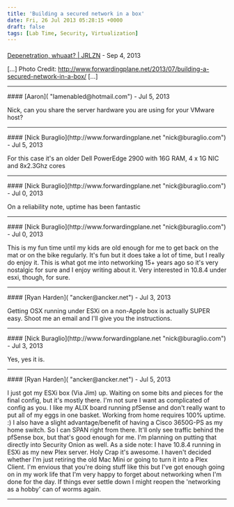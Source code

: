 ```yaml
---
title: 'Building a secured network in a box'
date: Fri, 26 Jul 2013 05:28:15 +0000
draft: false
tags: [Lab Time, Security, Virtualization]
---
```



#### 
[Depenetration, whuaat? | JRLZN](http://jirahlization.wordpress.com/2013/09/27/depenetration-whuaat/ "") - <time datetime="2013-09-26 19:54:31">Sep 4, 2013</time>

\[…\] Photo Credit: http://www.forwardingplane.net/2013/07/building-a-secured-network-in-a-box/ \[…\]
<hr />
#### 
[Aaron]( "Iamenabled@hotmail.com") - <time datetime="2013-07-26 06:19:41">Jul 5, 2013</time>

Nick, can you share the server hardware you are using for your VMware host?
<hr />
#### 
[Nick Buraglio](http://www.forwardingplane.net "nick@buraglio.com") - <time datetime="2013-07-26 09:19:45">Jul 5, 2013</time>

For this case it's an older Dell PowerEdge 2900 with 16G RAM, 4 x 1G NIC and 8x2.3Ghz cores
<hr />
#### 
[Nick Buraglio](http://www.forwardingplane.net "nick@buraglio.com") - <time datetime="2013-07-28 17:03:39">Jul 0, 2013</time>

On a reliability note, uptime has been fantastic
<hr />
#### 
[Nick Buraglio](http://www.forwardingplane.net "nick@buraglio.com") - <time datetime="2013-07-28 17:03:04">Jul 0, 2013</time>

This is my fun time until my kids are old enough for me to get back on the mat or on the bike regularly. It's fun but it does take a lot of time, but I really do enjoy it. This is what got me into networking 15+ years ago so it's very nostalgic for sure and I enjoy writing about it. Very interested in 10.8.4 under esxi, though, for sure.
<hr />
#### 
[Ryan Harden]( "ancker@ancker.net") - <time datetime="2013-07-31 08:43:08">Jul 3, 2013</time>

Getting OSX running under ESXi on a non-Apple box is actually SUPER easy. Shoot me an email and I'll give you the instructions.
<hr />
#### 
[Nick Buraglio](http://www.forwardingplane.net "nick@buraglio.com") - <time datetime="2013-07-31 08:44:45">Jul 3, 2013</time>

Yes, yes it is.
<hr />
#### 
[Ryan Harden]( "ancker@ancker.net") - <time datetime="2013-07-26 17:05:38">Jul 5, 2013</time>

I just got my ESXi box (Via Jim) up. Waiting on some bits and pieces for the final config, but it's mostly there. I'm not sure I want as complicated of config as you. I like my ALIX board running pfSense and don't really want to put all of my eggs in one basket. Working from home requires 100% uptime. :) I also have a slight advantage/benefit of having a Cisco 3650G-PS as my home switch. So I can SPAN right from there. It'll only see traffic behind the pfSense box, but that's good enough for me. I'm planning on putting that directly into Security Onion as well. As a side note: I have 10.8.4 running in ESXi as my new Plex server. Holy Crap it's awesome. I haven't decided whether I'm just retiring the old Mac Mini or going to turn it into a Plex Client. I'm envious that you're doing stuff like this but I've got enough going on in my work life that I'm very happy to forget about networking when I'm done for the day. If things ever settle down I might reopen the 'networking as a hobby' can of worms again.
<hr />
